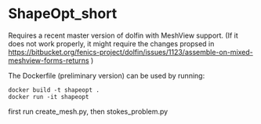 # ShapeOpt_short

Requires a recent master version of dolfin with MeshView support.
(If it does not work properly, it might require the changes propsed in https://bitbucket.org/fenics-project/dolfin/issues/1123/assemble-on-mixed-meshview-forms-returns )

The Dockerfile (preliminary version) can be used by running:
```
docker build -t shapeopt .
docker run -it shapeopt
```

first run create_mesh.py, then stokes_problem.py
